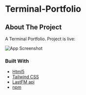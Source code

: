 # Terminal-Portfolio
## About The Project
 A Terminal Portfolio. 
 Project is live: 

![App Screenshot]()



### Built With

* [Html5](https://developer.mozilla.org/en-US/docs/Web/HTML)
* [Tailwind CSS](https://tailwindcss.com/)
* [LastFM api](https://www.last.fm/api)
* [npm](https://www.npmjs.com/)


